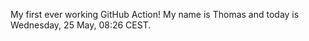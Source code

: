 My first ever working GitHub Action!
My name is Thomas and today is Wednesday, 25 May, 08:26 CEST. 
